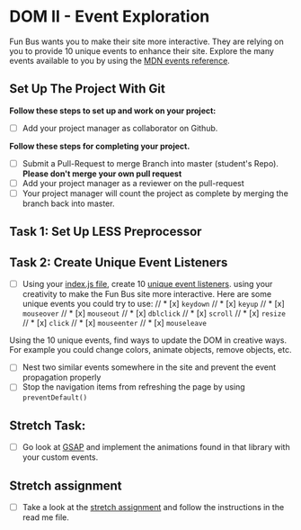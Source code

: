 # DOM II - Event Exploration

Fun Bus wants you to make their site more interactive. They are relying on you to provide 10 unique events to enhance their site. Explore the many events available to you by using the [MDN events reference](https://developer.mozilla.org/en-US/docs/Web/Events).

## Set Up The Project With Git

**Follow these steps to set up and work on your project:**

<!-- * [ ] Create a forked copy of this project. -->
* [ ] Add your project manager as collaborator on Github.
<!-- * [ ] Clone your OWN version of the repository (Not Lambda's by mistake!). -->
<!-- * [ ] Create a new branch: git checkout -b `<firstName-lastName>`. -->
<!-- * [ ] Implement the project on your newly created `<firstName-lastName>` branch, committing changes regularly. -->
<!-- * [ ] Push commits: git push origin `<firstName-lastName>`. -->

**Follow these steps for completing your project.**

* [ ] Submit a Pull-Request to merge <firstName-lastName> Branch into master (student's  Repo). **Please don't merge your own pull request**
* [ ] Add your project manager as a reviewer on the pull-request
* [ ] Your project manager will count the project as complete by merging the branch back into master.

## Task 1: Set Up LESS Preprocessor

<!-- * [ ] Verify that you have LESS installed correctly by running `lessc -v` in your terminal, if you don't get a version message back, reach out to your project manager for help. -->

<!-- * [ ] Open your terminal and navigate to your preprocessing project by using the `cd` command -->

<!-- * [ ] Once in your project's root folder, run the following command `less-watch-compiler less css index.less` -->

<!-- * [ ] Verify your compiler is working correctly by changing the `background-color` on the `html` selector to `red` in your `index.less` file. -->

<!-- * [ ] Once you see the red screen, you can delete that style and you're ready to start on the next task -->

## Task 2: Create Unique Event Listeners

* [ ] Using your [index.js file](js/index.js), create 10 [unique event listeners](https://developer.mozilla.org/en-US/docs/Web/Events). using your creativity to make the Fun Bus site more interactive.  Here are some unique events you could try to use: 
// * [x] `keydown`
// * [x] `keyup`
// * [x] `mouseover`
// * [x] `mouseout`
// * [x] `dblclick`
// * [x] `scroll`
// * [x] `resize`
// * [x] `click`
// * [x] `mouseenter`
// * [x] `mouseleave`


Using the 10 unique events, find ways to update the DOM in creative ways. For example you could change colors, animate objects, remove objects, etc.

* [ ] Nest two similar events somewhere in the site and prevent the event propagation properly
* [ ] Stop the navigation items from refreshing the page by using `preventDefault()`

## Stretch Task:

* [ ] Go look at [GSAP](https://greensock.com/) and implement the animations found in that library with your custom events.

## Stretch assignment

* [ ] Take a look at the [stretch assignment](stretch-assignment) and follow the instructions in the read me file.
